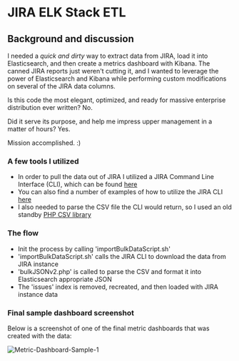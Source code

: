 # JIRA ELK Stack ETL

## Background and discussion

I needed a *quick and dirty* way to extract data from JIRA, load it into Elasticsearch, and then create a metrics dashboard with Kibana.  The canned JIRA reports just weren't cutting it, and I wanted to leverage the power of Elasticsearch and Kibana while performing custom modifications on several of the JIRA data columns.

Is this code the most elegant, optimized, and ready for massive enterprise distribution ever written?  No. 

Did it serve its purpose, and help me impress upper management in a matter of hours?  Yes.  

Mission accomplished.  :)


### A few tools I utilized
* In order to pull the data out of JIRA I utilized a JIRA Command Line Interface (CLI), which can be found [here](https://marketplace.atlassian.com/plugins/org.swift.jira.cli/versions)
* You can also find a number of examples of how to utilize the JIRA CLI [here](https://bobswift.atlassian.net/wiki/display/JCLI/Examples)
* I also needed to parse the CSV file the CLI would return, so I used an old standby [PHP CSV library](http://csv.thephpleague.com/)

### The flow
+ Init the process by calling 'importBulkDataScript.sh'
+ 'importBulkDataScript.sh' calls the JIRA CLI to download the data from JIRA instance
+ 'bulkJSONv2.php' is called to parse the CSV and format it into Elasticsearch appropriate JSON
+ The 'issues' index is removed, recreated, and then loaded with JIRA instance data

### Final sample dashboard screenshot
Below is a screenshot of one of the final metric dashboards that was created with the data:

![Metric-Dashboard-Sample-1](https://github.com/nrasch/Portfolio/blob/jira-etl/System-Code-and-Config-Samples/Code-Samples/JIRA-ELK-Stack-ETL/Metric-Dashboard-Sample-1.png "Metric Dashboard Sample")




